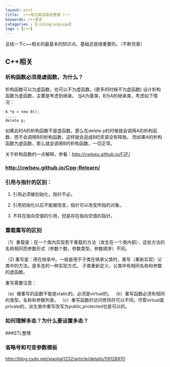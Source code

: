```yaml
---
layout: post
title:  c++常见面试题目整理（一）
keywords: c++语言
categories : [codingLanguage]
tags : [c++]
---
```


总结一下c++相关的最基本的知识点。基础还是很重要的。（不断完善）



## C++相关
### 析构函数必须是虚函数，为什么？

析构函数可以为虚函数，也可以不为虚函数。(更多的时候不为虚函数)
设计析构函数为虚函数，主要是考虑到继承。
当A为基类，B为A的继承类，考虑如下情况：

	A *p = new B();
	.....
	delete p;

如果此时A的析构函数不是虚函数，那么在delete p的时候就会调用A的析构函数，而不会调用B的析构函数，这样就会造成B的资源没有释放。
而如果A的析构函数为虚函数，那么就会调用B的析构函数，一切正常。


关于析构函数的一点解释，参看：http://cwlseu.github.io/F2F/


### http://cwlseu.github.io/Cpp-Relearn/



### 引用与指针的区别：

1) 引用必须被初始化，指针不必。

2) 引用初始化以后不能被改变，指针可以改变所指的对象。

3) 不存在指向空值的引用，但是存在指向空值的指针。



### 重载重写的区别

（1）重载是：在一个类内实现若干重载的方法（发生在一个类内部），这些方法的名称相同而参数形式（参数个数，参数类型，参数顺序）不同。


（2) 重写是：用在继承中。一般是用于子类在继承父类时，重写（重新实现）父类中的方法。是多态的一种实现方式。
子类重新定义，父类中有相同名称和参数的虚函数。

重写需要注意：

（a）被重写的函数不能是static的。必须是virtual的。
（b）重写函数必须有相同的类型，名称和参数列表。
（c）重写函数的访问修饰符可以不同。尽管virtual是private的，派生类中重写改写为public,protected也是可以的。


### 如何理解多态？为什么要设置多态？


###STL整理



### 省略号和可变参数模板

http://blog.csdn.net/xiaohai1232/article/details/59128970










